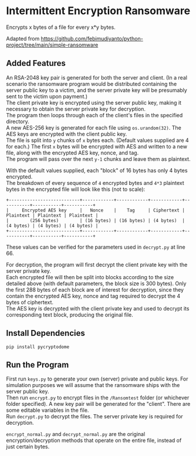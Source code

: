 # Intermittent Encryption Ransomware

Encrypts x bytes of a file for every x*y bytes.  

Adapted from https://github.com/febimudiyanto/python-project/tree/main/simple-ransomware  

## Added Features
An RSA-2048 key pair is generated for both the server and client. (In a real scenario the ransomware program would be distributed containing the server public key to a victim, and the server private key will be presumably sent to the victim upon payment.)  
The client private key is encrypted using the server public key, making it necessary to obtain the server private key for decryption.  
The program then loops through each of the client's files in the specified directory.  
A new AES-256 key is generated for each file using `os.urandom(32)`. The AES keys are encrypted with the client public key.  
The file is split into `y` chunks of `x` bytes each. (Default values supplied are 4 for each.) The first `x` bytes will be encrypted with AES and written to a new file, along with the encrypted AES key, nonce, and tag.  
The program will pass over the next `y-1` chunks and leave them as plaintext. 

With the default values supplied, each "block" of 16 bytes has only 4 bytes encrypted.  
The breakdown of every sequence of `4` encrypted bytes and `4*3` plaintext bytes in the encrypted file will look like this (not to scale): 
```
+---------------------------+------------+------------+------------+-----------+-----------+-----------+
|     Encrypted AES key     |   Nonce    |    Tag     | Ciphertext | Plaintext | Plaintext | Plaintext |    
|        (256 bytes)        | (16 bytes) | (16 bytes) | (4 bytes)  | (4 bytes) | (4 bytes) | (4 bytes) |
+---------------------------+------------+------------+------------+-----------+-----------+-----------+
```

These values can be verified for the parameters used in `decrypt.py` at line 66. 

For decryption, the program will first decrypt the client private key with the server private key.  
Each encrypted file will then be split into blocks according to the size detailed above (with default parameters, the block size is 300 bytes). 
Only the first 288 bytes of each block are of interest for decryption, since they contain the encrypted AES key, nonce and tag required to decrypt the 4 bytes of ciphertext.  
The AES key is decrypted with the client private key and used to decrypt its corresponding text block, producing the original file.  

## Install Dependencies
```pip install pycryptodome```  

## Run the Program
First run `keys.py` to generate your own (server) private and public keys. For simulation purposes we will assume that the ransomware ships with the server public key.  
Then run `encrypt.py` to encrypt files in the `/Ransomtest` folder (or whichever folder specified). A new key pair will be generated for the "client". There are some editable variables in the file.  
Run `decrypt.py` to decrypt the files. The server private key is required for decryption.  

`encrypt_normal.py` and `decrypt_normal.py` are the original encryption/decryption methods that operate on the entire file, instead of just certain bytes. 